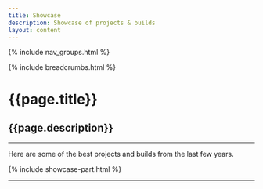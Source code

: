 ```yaml
---
title: Showcase
description: Showcase of projects & builds
layout: content
---
```



{% include nav_groups.html %}

{% include breadcrumbs.html %}

# {{page.title}}

## {{page.description}}

---

Here are some of the best projects and builds from the last few years.

{% include showcase-part.html %}

---
